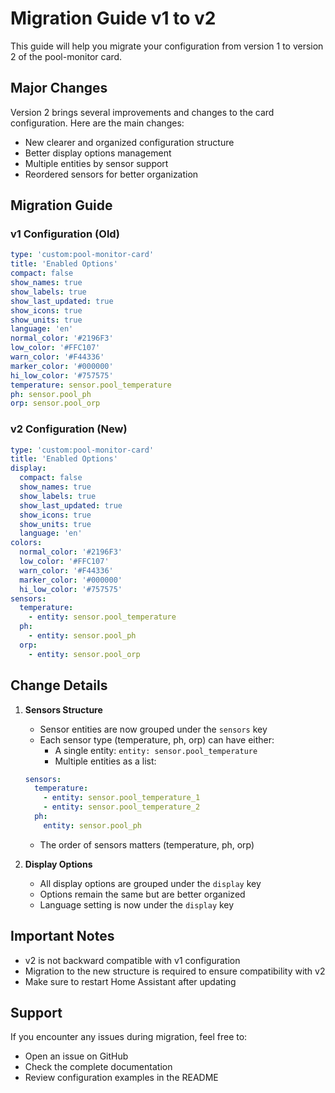 # Migration Guide v1 to v2

This guide will help you migrate your configuration from version 1 to version 2 of the pool-monitor card.

## Major Changes

Version 2 brings several improvements and changes to the card configuration. Here are the main changes:

- New clearer and organized configuration structure
- Better display options management
- Multiple entities by sensor support
- Reordered sensors for better organization

## Migration Guide

### v1 Configuration (Old)

```yaml
type: 'custom:pool-monitor-card'
title: 'Enabled Options'
compact: false
show_names: true
show_labels: true
show_last_updated: true
show_icons: true
show_units: true
language: 'en'
normal_color: '#2196F3'
low_color: '#FFC107'
warn_color: '#F44336'
marker_color: '#000000'
hi_low_color: '#757575'
temperature: sensor.pool_temperature
ph: sensor.pool_ph
orp: sensor.pool_orp
```

### v2 Configuration (New)

```yaml
type: 'custom:pool-monitor-card'
title: 'Enabled Options'
display:
  compact: false
  show_names: true
  show_labels: true
  show_last_updated: true
  show_icons: true
  show_units: true
  language: 'en'
colors:
  normal_color: '#2196F3'
  low_color: '#FFC107'
  warn_color: '#F44336'
  marker_color: '#000000'
  hi_low_color: '#757575'
sensors:
  temperature:
    - entity: sensor.pool_temperature
  ph:
    - entity: sensor.pool_ph
  orp:
    - entity: sensor.pool_orp
```

## Change Details

1. **Sensors Structure**

   - Sensor entities are now grouped under the `sensors` key
   - Each sensor type (temperature, ph, orp) can have either:
     - A single entity: `entity: sensor.pool_temperature`
     - Multiple entities as a list:

   ```yaml
   sensors:
     temperature:
       - entity: sensor.pool_temperature_1
       - entity: sensor.pool_temperature_2
     ph:
       entity: sensor.pool_ph
   ```

   - The order of sensors matters (temperature, ph, orp)

2. **Display Options**
   - All display options are grouped under the `display` key
   - Options remain the same but are better organized
   - Language setting is now under the `display` key

## Important Notes

- v2 is not backward compatible with v1 configuration
- Migration to the new structure is required to ensure compatibility with v2
- Make sure to restart Home Assistant after updating

## Support

If you encounter any issues during migration, feel free to:

- Open an issue on GitHub
- Check the complete documentation
- Review configuration examples in the README
